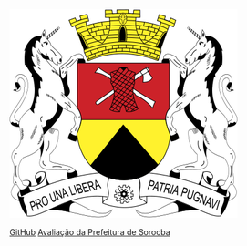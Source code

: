 ![logo](media/brasao_sorocaba/BrasaoSorocaba.svg)

[GitHub](https://github.com/Interacao-Humano-Computador/2022.2-PrefeituraDeSorocaba)
[Avaliação da Prefeitura de Sorocba](#Sobre)